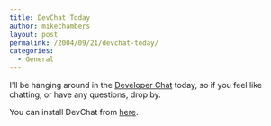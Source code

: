 ```yaml
---
title: DevChat Today
author: mikechambers
layout: post
permalink: /2004/09/21/devchat-today/
categories:
  - General
---
```



I&#8217;ll be hanging around in the [Developer Chat][1] today, so if you feel like chatting, or have any questions, drop by.

You can install DevChat from [here][1].

 [1]: /mesh/archives/004319.cfm